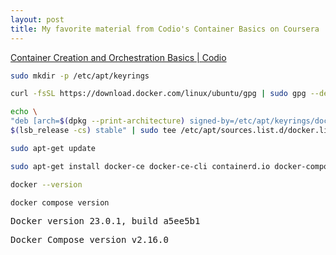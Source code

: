 ```yaml
---
layout: post
title: My favorite material from Codio's Container Basics on Coursera 
---
```


[Container Creation and Orchestration Basics \| Codio](https://www.coursera.org/learn/codio-container-creation-and-orchestration-basics)

```bash
sudo mkdir -p /etc/apt/keyrings

curl -fsSL https://download.docker.com/linux/ubuntu/gpg | sudo gpg --dearmor -o /etc/apt/keyrings/docker.gpg

echo \
"deb [arch=$(dpkg --print-architecture) signed-by=/etc/apt/keyrings/docker.gpg] https://download.docker.com/linux/ubuntu \
$(lsb_release -cs) stable" | sudo tee /etc/apt/sources.list.d/docker.list > /dev/null

sudo apt-get update

sudo apt-get install docker-ce docker-ce-cli containerd.io docker-compose-plugin

docker --version

docker compose version
```

<samp>
Docker version 23.0.1, build a5ee5b1
  
Docker Compose version v2.16.0
</samp>

